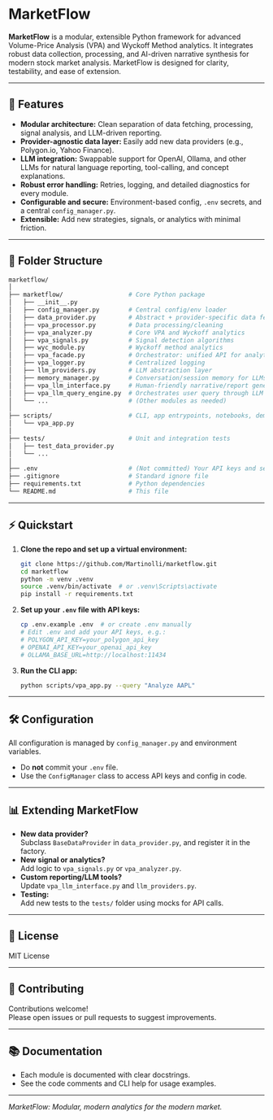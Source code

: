 # MarketFlow

**MarketFlow** is a modular, extensible Python framework for advanced Volume-Price Analysis (VPA) and Wyckoff Method analytics. It integrates robust data collection, processing, and AI-driven narrative synthesis for modern stock market analysis. MarketFlow is designed for clarity, testability, and ease of extension.

---

## 🚀 Features

- **Modular architecture:** Clean separation of data fetching, processing, signal analysis, and LLM-driven reporting.
- **Provider-agnostic data layer:** Easily add new data providers (e.g., Polygon.io, Yahoo Finance).
- **LLM integration:** Swappable support for OpenAI, Ollama, and other LLMs for natural language reporting, tool-calling, and concept explanations.
- **Robust error handling:** Retries, logging, and detailed diagnostics for every module.
- **Configurable and secure:** Environment-based config, `.env` secrets, and a central `config_manager.py`.
- **Extensible:** Add new strategies, signals, or analytics with minimal friction.

---

## 📁 Folder Structure

```bash
marketflow/
│
├── marketflow/                  # Core Python package
│   ├── __init__.py
│   ├── config_manager.py        # Central config/env loader
│   ├── data_provider.py         # Abstract + provider-specific data fetchers
│   ├── vpa_processor.py         # Data processing/cleaning
│   ├── vpa_analyzer.py          # Core VPA and Wyckoff analytics
│   ├── vpa_signals.py           # Signal detection algorithms
│   ├── wyc_module.py            # Wyckoff method analytics
│   ├── vpa_facade.py            # Orchestrator: unified API for analytics, charting, reporting
│   ├── vpa_logger.py            # Centralized logging
│   ├── llm_providers.py         # LLM abstraction layer
│   ├── memory_manager.py        # Conversation/session memory for LLMs
│   ├── vpa_llm_interface.py     # Human-friendly narrative/report generator for LLM
│   ├── vpa_llm_query_engine.py  # Orchestrates user query through LLM and backend
│   └── ...                      # (Other modules as needed)
│
├── scripts/                     # CLI, app entrypoints, notebooks, demos
│   └── vpa_app.py
│
├── tests/                       # Unit and integration tests
│   ├── test_data_provider.py
│   └── ...
│
├── .env                         # (Not committed) Your API keys and secrets
├── .gitignore                   # Standard ignore file
├── requirements.txt             # Python dependencies
└── README.md                    # This file
```

---

## ⚡ Quickstart

1. **Clone the repo and set up a virtual environment:**

    ```bash
    git clone https://github.com/Martinolli/marketflow.git
    cd marketflow
    python -m venv .venv
    source .venv/bin/activate  # or .venv\Scripts\activate
    pip install -r requirements.txt
    ```

2. **Set up your `.env` file with API keys:**

    ```bash
    cp .env.example .env  # or create .env manually
    # Edit .env and add your API keys, e.g.:
    # POLYGON_API_KEY=your_polygon_api_key
    # OPENAI_API_KEY=your_openai_api_key
    # OLLAMA_BASE_URL=http://localhost:11434
    ```

3. **Run the CLI app:**

    ```bash
    python scripts/vpa_app.py --query "Analyze AAPL"
    ```

---

## 🛠️ Configuration

All configuration is managed by `config_manager.py` and environment variables.

- Do **not** commit your `.env` file.
- Use the `ConfigManager` class to access API keys and config in code.

---

## 📊 Extending MarketFlow

- **New data provider?**  
  Subclass `BaseDataProvider` in `data_provider.py`, and register it in the factory.
- **New signal or analytics?**  
  Add logic to `vpa_signals.py` or `vpa_analyzer.py`.
- **Custom reporting/LLM tools?**  
  Update `vpa_llm_interface.py` and `llm_providers.py`.
- **Testing:**  
  Add new tests to the `tests/` folder using mocks for API calls.

---

## 📝 License

MIT License

---

## 🤝 Contributing

Contributions welcome!  
Please open issues or pull requests to suggest improvements.

---

## 📚 Documentation

- Each module is documented with clear docstrings.
- See the code comments and CLI help for usage examples.

---

*MarketFlow: Modular, modern analytics for the modern market.*

